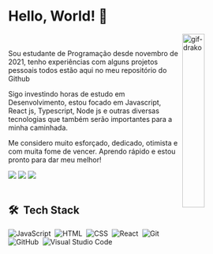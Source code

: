 # Hello, World! 👋

<div>
  <img align="right" width="30%" alt="gif-drako" display="block" src="https://cdn.discordapp.com/attachments/748549245115826336/990991878004572290/picasion.com_7502d8134d39a13dc92bd8e847a0e32d.gif">

<br/>  
  <p>Sou estudante de Programação desde novembro de 2021, tenho experiências com alguns projetos pessoais todos estão aqui no meu repositório do Github

Sigo investindo horas de estudo em Desenvolvimento, estou focado em Javascript, React js, Typescript, Node js e outras diversas tecnologias que também serão importantes para a minha caminhada.

Me considero muito esforçado, dedicado, otimista e com muita fome de vencer. Aprendo rápido e estou pronto para dar meu melhor!</p>
  
<div align="left">
  <a href="mailto:kauaoliveira.dev@gmail.com"><img src="https://img.shields.io/badge/-Gmail-%23333?style=for-the-badge&logo=gmail&logoColor=white"></a>
  <a href="https://www.linkedin.com/in/kauã-de-oliveira-lopes-7465a9221/" target="_blank"><img src="https://img.shields.io/badge/-LinkedIn-%230077B5?style=for-the-badge&logo=linkedin&logoColor=white"></a> 
  <a href="https://contate.me/kauadeoliveira" target="_blank"> <img src="https://img.shields.io/badge/WhatsApp-25D366?style=for-the-badge&logo=whatsapp&logoColor=white"></a>
</div>
  
<br/>
  
## 🛠 &nbsp;Tech Stack

![JavaScript](https://img.shields.io/badge/-JavaScript-05122A?style=flat&logo=javascript)&nbsp;
![HTML](https://img.shields.io/badge/-HTML-05122A?style=flat&logo=HTML5)&nbsp;
![CSS](https://img.shields.io/badge/-CSS-05122A?style=flat&logo=CSS3&logoColor=1572B6)&nbsp;
![React](https://img.shields.io/badge/-React-05122A?style=flat&logo=react)&nbsp;
![Git](https://img.shields.io/badge/-Git-05122A?style=flat&logo=git)&nbsp;
![GitHub](https://img.shields.io/badge/-GitHub-05122A?style=flat&logo=github)&nbsp;
![Visual Studio Code](https://img.shields.io/badge/-Visual%20Studio%20Code-05122A?style=flat&logo=visual-studio-code&logoColor=007ACC)&nbsp;

  
 
 


 
 
